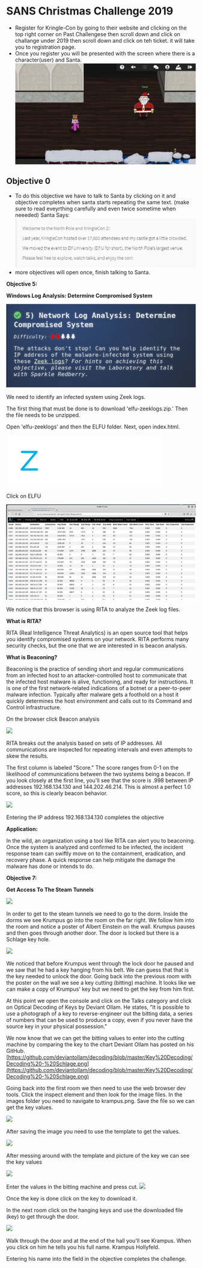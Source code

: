 # SANS Christmas Challenge 2019
- Register for Kringle-Con by going to their website and clicking on the top right corner on Past Challengese then scroll down
  and click on challange under 2019 then scroll down and click on teh ticket. it will take you to registration page.
- Once you register you will be presented with the screen where there is a character(user) and Santa.
![Solution](images/objective-0.PNG)
## Objective 0
- To do this objective we have to talk to Santa by clicking on it and objective completes when santa starts repeating the same text.
(make sure to read eveyrthing carefully and even twice sometime when neeeded) 
Santa Says:
![Solution](images/0-Santa.PNG)
- more objectives will open once, finish talking to Santa.




**Objective 5:**

**Windows Log Analysis: Determine Compromised System**

![](images/Objective5.1.PNG)

We need to identify an infected system using Zeek logs.

The first thing that must be done is to download &#39;elfu-zeeklogs.zip.&#39; Then the file needs to be unzipped.

Open &#39;elfu-zeeklogs&#39; and then the ELFU folder. Next, open index.html.

![](images/Objective5.2.PNG)

Click on ELFU

![](images/Objective5.3.PNG)

We notice that this browser is using RITA to analyze the Zeek log files. 

**What is RITA?**

RITA (Real Intelligence Threat Analytics) is an open source tool that helps you identify compromised systems on your network. RITA performs many security checks, but the one that we are interested in is beacon analysis.

**What is Beaconing?**

Beaconing is the practice of sending short and regular communications from an infected host to an attacker-controlled host to communicate that the infected host malware is alive, functioning, and ready for instructions. It is one of the first network-related indications of a botnet or a peer-to-peer malware infection. Typically after malware gets a foothold on a host it quickly determines the host environment and calls out to its Command and Control infrastructure.

On the browser click Beacon analysis

![](RackMultipart20200717-4-1091l7x_html_430a25efa832656d.png)

RITA breaks out the analysis based on sets of IP addresses. All communications are inspected for repeating intervals and even attempts to skew the results.

The first column is labeled &quot;Score.&quot; The score ranges from 0-1 on the likelihood of communications between the two systems being a beacon. If you look closely at the first line, you&#39;ll see that the score is .998 between IP addresses 192.168.134.130 and 144.202.46.214. This is almost a perfect 1.0 score, so this is clearly beacon behavior.

![](RackMultipart20200717-4-1091l7x_html_1e35b047e2b57892.png)

Entering the IP address 192.168.134.130 completes the objective

**Application:**

In the wild, an organization using a tool like RITA can alert you to beaconing. Once the system is analyzed and confirmed to be infected, the incident response team can swiftly move on to the containment, eradication, and recovery phase. A quick response can help mitigate the damage the malware has done or intends to do.



**Objective 7:**

**Get Access To The Steam Tunnels**

![](RackMultipart20200717-4-1091l7x_html_bd037ee17646427.png)

In order to get to the steam tunnels we need to go to the dorm. Inside the dorms we see Krumpus go into the room on the far right. We follow him into the room and notice a poster of Albert Einstein on the wall. Krumpus pauses and then goes through another door. The door is locked but there is a Schlage key hole.

![](RackMultipart20200717-4-1091l7x_html_48e2c49a1b26fcae.png)

We noticed that before Krumpus went through the lock door he paused and we saw that he had a key hanging from his belt. We can guess that that is the key needed to unlock the door. Going back into the previous room with the poster on the wall we see a key cutting (bitting) machine. It looks like we can make a copy of Krumpus&#39; key but we need to get the key from him first.

At this point we open the console and click on the Talks category and click on Optical Decoding of Keys by Deviant Ollam. He states, &quot;It is possible to use a photograph of a key to reverse-engineer out the bitting data, a series of numbers that can be used to produce a copy, even if you never have the source key in your physical possession.&quot;

We now know that we can get the bitting values to enter into the cutting machine by comparing the key to the chart Deviant Ollam has posted on his GitHub. [https://github.com/deviantollam/decoding/blob/master/Key%20Decoding/Decoding%20-%20Schlage.png](https://github.com/deviantollam/decoding/blob/master/Key%20Decoding/Decoding%20-%20Schlage.png)

Going back into the first room we then need to use the web browser dev tools. Click the inspect element and then look for the image files. In the images folder you need to navigate to krampus.png. Save the file so we can get the key values.

![](RackMultipart20200717-4-1091l7x_html_db2fd0f6c136fadb.png)

After saving the image you need to use the template to get the values.

![](RackMultipart20200717-4-1091l7x_html_76daf621dee4e232.png)

After messing around with the template and picture of the key we can see the key values

![](RackMultipart20200717-4-1091l7x_html_be4abd93ed146856.png)

Enter the values in the bitting machine and press cut. ![](RackMultipart20200717-4-1091l7x_html_26aced04ff58b869.png)

Once the key is done click on the key to download it.

In the next room click on the hanging keys and use the downloaded file (key) to get through the door.

![](RackMultipart20200717-4-1091l7x_html_45949684827ce302.png)

Walk through the door and at the end of the hall you&#39;ll see Krampus. When you click on him he tells you his full name. Krampus Hollyfeld.

Entering his name into the field in the objective completes the challenge.
